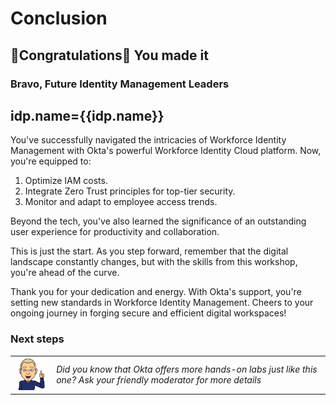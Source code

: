 # Conclusion  

## 🎉Congratulations🍾 You made it

### Bravo, Future Identity Management Leaders
## idp.name={{idp.name}}
You've successfully navigated the intricacies of Workforce Identity Management with Okta's powerful Workforce Identity Cloud platform. Now, you're equipped to:

1. Optimize IAM costs.
2. Integrate Zero Trust principles for top-tier security.
3. Monitor and adapt to employee access trends.

Beyond the tech, you've also learned the significance of an outstanding user experience for productivity and collaboration.

This is just the start. As you step forward, remember that the digital landscape constantly changes, but with the skills from this workshop, you're ahead of the curve.

Thank you for your dedication and energy. With Okta's support, you're setting new standards in Workforce Identity Management. Cheers to your ongoing journey in forging secure and efficient digital workspaces!

### Next steps

|||
   |:-----|:-----|
   |![Alt text](images/011/marc_r74_100.png "Marc says...")|*Did you know that Okta offers more hands-on labs just like this one?  Ask your friendly moderator for more details*|
